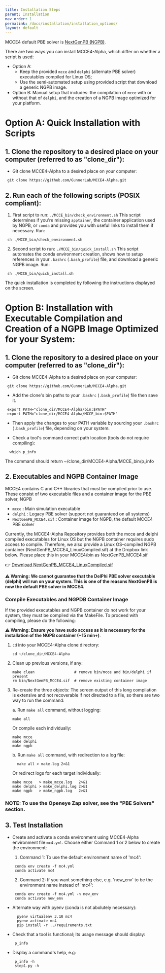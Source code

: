 ```yaml
---
title: Installation Steps
parent: Installation
nav_order: 1
permalink: /docs/installation/installation_options/
layout: default
---
```


MCCE4 default PBE solver is [NextGenPB (NGPB)](https://github.com/concept-lab/NextGenPB).

There are two ways you can install MCCE4-Alpha, which differ on whether a script is used: 
 * Option A: 
   - Keep the provided `mcce` and `delphi` (alternate PBE solver) executables compiled for Linux OS;
   - Use the semi-automated setup using provided script that download a generic NGPB image.
 * Option B: Manual setup that includes: the compilation of `mcce` with or without that of `delphi`, and the creation of a NGPB image optimized for your platform.

# Option A: Quick Installation with Scripts
## 1. Clone the repository to a desired place on your computer (referred to as "clone_dir"):
  * Git clone MCCE4-Alpha to a desired place on your computer:
  ```
   git clone https://github.com/GunnerLab/MCCE4-Alpha.git
  ```

## 2. Run each of the following scripts (POSIX compliant):
  1. First script to run: `./MCCE_bin/check_environment.sh`
This script determines if you're missing `apptainer`, the container application used by NGPB, or `conda` and provides you with useful links to install them if necessary.
Run:
```
 sh ./MCCE_bin/check_environment.sh
```

  2. Second script to run: `./MCCE_bin/quick_install.sh`
This script automates the conda environment creation, shows how to setup references in your `.bashrc` (`.bash_profile`) file, and download a generic NGPB image. Run:
```
 sh ./MCCE_bin/quick_install.sh
```
The quick installation is completed by following the instructions displayed on the screen.


# Option B: Installation with Executable Compilation and Creation of a NGPB Image Optimized for your System:

## 1. Clone the repository to a desired place on your computer (referred to as "clone_dir"):
  * Git clone MCCE4-Alpha to a desired place on your computer:
  ```
   git clone https://github.com/GunnerLab/MCCE4-Alpha.git
  ```
 
  * Add the clone's bin paths to your `.bashrc` (`.bash_profile`) file then save it.
  ```
   export PATH="clone_dir/MCCE4-Alpha/bin:$PATH"
   export PATH="clone_dir/MCCE4-Alpha/MCCE_bin:$PATH"
  ```

  * Then apply the changes to your PATH variable by sourcing your `.bashrc` (`.bash_profile`) file, depending on your system.

  * Check a tool's command correct path location (tools do not require compiling):
  ```
    which p_info
  ```
  The command should return ~/clone_dir/MCCE4-Alpha/MCCE_bin/p_info

## 2. Executables and NGPB Container Image
MCCE4 contains C and C++ libraries that must be compiled prior to use. These consist of two executable files and a container image for the PBE solver, NGPB
- `mcce`                  : Main simulation executable
- `delphi`                : Legacy PBE solver (support not guaranteed on all systems)
- `NextGenPB_MCCE4.sif`   : Container image for NGPB, the default MCCE4 PBE solver

Currently, the MCCE4-Alpha Repository provides both the mcce and delphi compiled executables for Linux OS but the NGPB container requires sudo access to compile. Therefore, we also provide a Linux OS–compiled NGPB container (NextGenPB_MCCE4_LinuxCompiled.sif) at the Dropbox link below. Please place this in your MCCE4/bin as NextGenPB_MCCE4.sif

👉 [Download NextGenPB_MCCE4_LinuxCompiled.sif](https://www.dropbox.com/scl/fi/fb2d2rrwwv3efkpshhlia/NextGenPB_MCCE4_LinuxCompiled.sif?rlkey=z8xl1cblp3t8vlw8jz3ft2gn1&e=1&st=2as1wv7z&dl=1)

**⚠️ Warning: We cannot guarantee that the DelPhi PBE solver executable (delphi) will run on your system. This is one of the reasons NextGenPB is now the default PBE solver in MCCE4.**

### Compile Executables and NGPDB Container Image
If the provided executables and NGPB container do not work for your system, they must be compiled via the MakeFile.
To proceed with compiling, please do the following:

**⚠️ Warning: Ensure you have sudo access as it is necessary for the installation of the NGPB container (~15 min+)**.

1. `cd` into your MCCE4-Alpha clone directory:
   ```
   cd ~/clone_dir/MCCE4-Alpha
   ```
  
2. Clean up previous versions, if any:
   ```
   make clean                  # remove bin/mcce and bin/delphi if present
   rm bin/NextGenPB_MCCE4.sif  # remove existing container image
   ```
  
3. Re-create the three objects: The screen output of this long compilation is extensive and not recoverable if not directed to a file, so there are
   two way to run the command:

   a. Run `make all` command, without logging:
   ```
   make all
   ```
   Or compile each individually:
   ```
   make mcce
   make delphi
   make ngpb
   ```

   b. Run `make all` command, with redirection to a log file:
   ```
     make all > make.log 2>&1
   ```
   Or redirect logs for each target individually:
   ```
   make mcce   > make_mcce.log   2>&1
   make delphi > make_delphi.log 2>&1
   make ngpb   > make_ngpb.log   2>&1
   ```

### __NOTE:__ To use the Openeye Zap solver, see the "PBE Solvers" section.

## 3. Test Installation
  * Create and activate a conda environment using MCCE4-Alpha environment file `mc4.yml`. Choose either Command 1 or 2 below to create the environment:
    1. Command 1: To use the default environment name of 'mc4':
    ```
     conda env create -f mc4.yml
     conda activate mc4
    ```
    2. Command 2: If you want something else, e.g. 'new_env' to be the environment name instead of 'mc4':
    ```
     conda env create -f mc4.yml -n new_env
     conda activate new_env
    ```
  * Alternate way with pyenv (conda is not abolutely necessary):
    ```
      pyenv virtualenv 3.10 mc4
      pyenv activate mc4
      pip install -r ../requirements.txt
    ```

  * Check that a tool is functional; Its usage message should display:
    ```
     p_info
    ```

  * Display a command's help, e.g:
    ```
     p_info -h
     step1.py -h
    ```
